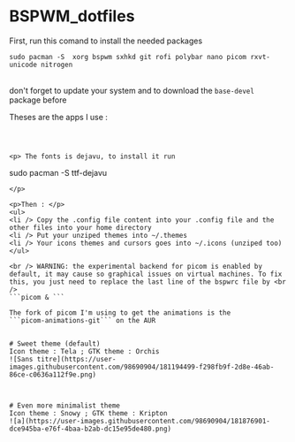 # BSPWM_dotfiles
First, run this comand to install the needed packages 
```
sudo pacman -S  xorg bspwm sxhkd git rofi polybar nano picom rxvt-unicode nitrogen
```
<br /> don't forget to update your system and to download the ```base-devel``` package before  <br />

Theses are the apps I use : 
``` Thunar, cava, tty-clock, firefox, lxappearance, vs code 



<p> The fonts is dejavu, to install it run 

```
sudo pacman -S  ttf-dejavu
```
</p>

<p>Then : </p> 
<ul>
<li /> Copy the .config file content into your .config file and the other files into your home directory
<li /> Put your unziped themes into ~/.themes 
<li /> Your icons themes and cursors goes into ~/.icons (unziped too) </ul>

<br /> WARNING: the experimental backend for picom is enabled by default, it may cause so graphical issues on virtual machines. To fix this, you just need to replace the last line of the bspwrc file by <br />
```picom & ```

The fork of picom I'm using to get the animations is the 
```picom-animations-git``` on the AUR


# Sweet theme (default)
Icon theme : Tela ; GTK theme : Orchis
![Sans titre](https://user-images.githubusercontent.com/98690904/181194499-f298fb9f-2d8e-46ab-86ce-c0636a112f9e.png)



# Even more minimalist theme
Icon theme : Snowy ; GTK theme : Kripton
![a](https://user-images.githubusercontent.com/98690904/181876901-dce945ba-e76f-4baa-b2ab-dc15e95de480.png)
